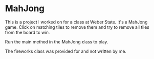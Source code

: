# MahJong
This is a project I worked on for a class at Weber State. It's a MahJong game. Click on matching tiles to remove them and try to remove all tiles from the board to win.

Run the main method in the MahJong class to play.

The fireworks class was provided for and not written by me.

